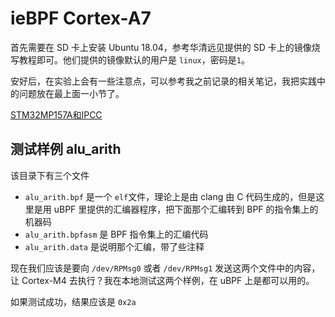 # ieBPF Cortex-A7

首先需要在 SD 卡上安装 Ubuntu 18.04，参考华清远见提供的 SD 卡上的镜像烧写教程即可。他们提供的镜像默认的用户是 `linux`，密码是`1`。

安好后，在实验上会有一些注意点，可以参考我之前记录的相关笔记，我把实践中的问题放在最上面一小节了。

[STM32MP157A和IPCC](https://forsworns.github.io/zh/blogs/20210223/)

## 测试样例 alu_arith

该目录下有三个文件

- `alu_arith.bpf` 是一个 `elf`文件，理论上是由 clang 由 C 代码生成的，但是这里是用 uBPF 里提供的汇编器程序，把下面那个汇编转到 BPF 的指令集上的机器码
- `alu_arith.bpfasm` 是 BPF 指令集上的汇编代码
- `alu_arith.data` 是说明那个汇编，带了些注释

现在我们应该是要向 `/dev/RPMsg0` 或者 `/dev/RPMsg1` 发送这两个文件中的内容，让 Cortex-M4 去执行？我在本地测试这两个样例，在 uBPF 上是都可以用的。

如果测试成功，结果应该是 `0x2a`